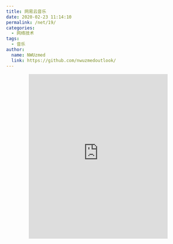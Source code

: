 ```yaml
---
title: 网易云音乐
date: 2020-02-23 11:14:10
permalink: /net/19/
categories: 
  - 网络技术
tags: 
  - 音乐
author: 
  name: NWUzmed
  link: https://github.com/nwuzmedoutlook/
---
```


<div align="center">
<iframe frameborder="no" border="0" marginwidth="0" marginheight="0" width=380 height=450 src="https://music.163.com/outchain/player?type=0&id=5388663507&auto=1&height=430">
</iframe>
</div>
